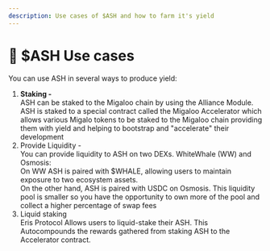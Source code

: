 ```yaml
---
description: Use cases of $ASH and how to farm it's yield
---
```


# 🚙 $ASH Use cases

You can use ASH in several ways to produce yield:

1. **Staking -** \
   ASH can be staked to the Migaloo chain by using the Alliance Module. ASH is staked to a special contract called the Migaloo Accelerator which allows various Migalo tokens to be staked to the Migaloo chain providing them with yield and helping to bootstrap and "accelerate" their development
2. Provide Liquidity - \
   You can provide liquidity to ASH on two DEXs. WhiteWhale (WW) and Osmosis:\
   On WW ASH is paired with $WHALE, allowing users to maintain exposure to two ecosystem assets.\
   On the other hand, ASH is paired with USDC on Osmosis. This liquidity pool is smaller so you have the opportunity to own more of the pool and collect a higher percentage of swap fees
3. Liquid staking\
   Eris Protocol Allows users to liquid-stake their ASH. This Autocompounds the rewards gathered from staking ASH to the Accelerator contract.
